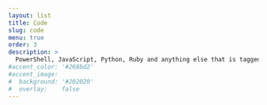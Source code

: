 ```yaml
---
layout: list
title: Code
slug: code
menu: true
order: 3
description: >
  PowerShell, JavaScript, Python, Ruby and anything else that is tagged `Code`.
#accent_color: '#268bd2'
#accent_image:
#  background: '#202020'
#  overlay:    false
---
```

